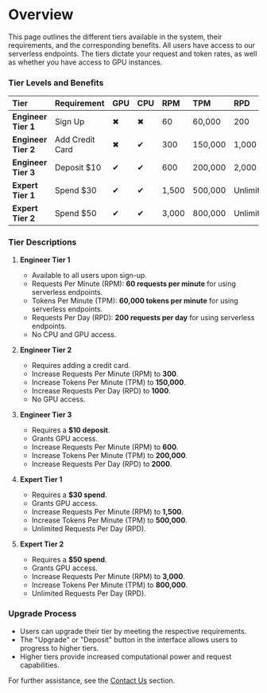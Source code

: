 # Overview

This page outlines the different tiers available in the system, their requirements, and the corresponding benefits. All
users have access to our serverless endpoints. The tiers dictate your request and token rates, as well as
whether you have access to GPU instances.

### **Tier Levels and Benefits**

<table>
  <thead>
    <tr>
      <th style="width: 200px; text-align: left;">Tier</th>
      <th style="width: 180px; text-align: left;">Requirement</th>
      <th style="width: 60px; text-align: left;">GPU</th>
      <th style="width: 60px; text-align: left;">CPU</th>
      <th style="width: 80px; text-align: left;">RPM</th>
      <th style="width: 100px; text-align: left;">TPM</th>
      <th style="width: 100px; text-align: left;">RPD</th>
    </tr>
  </thead>
  <tbody>
    <tr>
      <td><b>Engineer Tier 1</b></td>
      <td>Sign Up</td>
      <td>✖</td>
      <td>✖</td>
      <td>60</td>
      <td>60,000</td>
      <td>200</td>
    </tr>
    <tr>
      <td><b>Engineer Tier 2</b></td>
      <td>Add Credit Card</td>
      <td>✖</td>
      <td>✔</td>
      <td>300</td>
      <td>150,000</td>
      <td>1,000</td>
    </tr>
    <tr>
      <td><b>Engineer Tier 3</b></td>
      <td>Deposit $10</td>
      <td>✔</td>
      <td>✔</td>
      <td>600</td>
      <td>200,000</td>
      <td>2,000</td>
    </tr>
    <tr>
      <td><b>Expert Tier 1</b></td>
      <td>Spend $30</td>
      <td>✔</td>
      <td>✔</td>
      <td>1,500</td>
      <td>500,000</td>
      <td>Unlimited</td>
    </tr>
    <tr>
      <td><b>Expert Tier 2</b></td>
      <td>Spend $50</td>
      <td>✔</td>
      <td>✔</td>
      <td>3,000</td>
      <td>800,000</td>
      <td>Unlimited</td>
    </tr>
  </tbody>
</table>

### **Tier Descriptions**

1. **Engineer Tier 1**
   - Available to all users upon sign-up.
   - Requests Per Minute (RPM): **60 requests per minute** for using serverless endpoints.
   - Tokens Per Minute (TPM): **60,000 tokens per minute** for using serverless endpoints.
   - Requests Per Day (RPD): **200 requests per day** for using serverless endpoints.
   - No CPU and GPU access.

2. **Engineer Tier 2**
   - Requires adding a credit card.
   - Increase Requests Per Minute (RPM) to **300**.
   - Increase Tokens Per Minute (TPM) to **150,000**.
   - Increase Requests Per Day (RPD) to **1000**.
   - No GPU access.

3. **Engineer Tier 3**
   - Requires a **$10 deposit**.
   - Grants GPU access.
   - Increase Requests Per Minute (RPM) to **600**.
   - Increase Tokens Per Minute (TPM) to **200,000**.
   - Increase Requests Per Day (RPD) to **2000**.

4. **Expert Tier 1**
   - Requires a **$30 spend**.
   - Grants GPU access.
   - Increase Requests Per Minute (RPM) to **1,500**.
   - Increase Tokens Per Minute (TPM) to **500,000**.
   - Unlimited Requests Per Day (RPD).

5. **Expert Tier 2**
   - Requires a **$50 spend**.
   - Grants GPU access.
   - Increase Requests Per Minute (RPM) to **3,000**.
   - Increase Tokens Per Minute (TPM) to **800,000**.
   - Unlimited Requests Per Day (RPD).

### **Upgrade Process**
- Users can upgrade their tier by meeting the respective requirements.
- The "Upgrade" or "Deposit" button in the interface allows users to progress to higher tiers.
- Higher tiers provide increased computational power and request capabilities.

For further assistance, see the [Contact Us](../Contact_Us/README.md) section.

